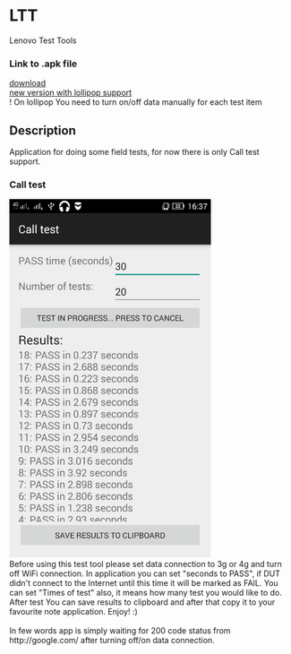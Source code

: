 # LTT
Lenovo Test Tools

<h3>Link to .apk file</h3>
<a href="https://mega.co.nz/#!299XnLIb!TS_F7FoOz_BUK4pCV_O5wedQNZ7jVs0Sebvofqayqjw">download</a><br>
<a href="http://www.speedyshare.com/CmAAg/ltt.apk">new version with lollipop support</a>
<br>! On lollipop You need to turn on/off data manually for each test item


<h2>Description</h2>
Application for doing some field tests, for now there is only Call test support.

<h3>Call test</h3>
<img src="https://github.com/trzye/LTT/blob/master/calltest_new.jpeg" height="640" width="360"><br>
Before using this test tool please set data connection to 3g or 4g and turn off WiFi connection.
In application you can set "seconds to PASS", if DUT didn't connect to the Internet until this time it will be marked as FAIL.
You can set "Times of test" also, it means how many test you would like to do.
After test You can save results to clipboard and after that copy it to your favourite note application. Enjoy! :) <br><br>
In few words app is simply waiting for 200 code status from http://google.com/ after turning off/on data connection.
